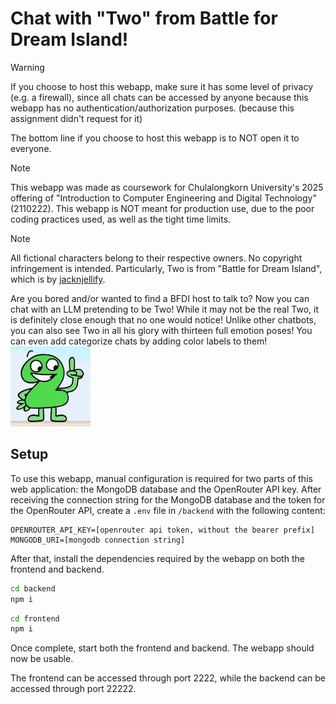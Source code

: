 # Chat with "Two" from Battle for Dream Island!

> [!WARNING]
> If you choose to host this webapp, make sure it has some level of privacy (e.g. a firewall), since all chats can be accessed by anyone because this webapp has no authentication/authorization purposes. (because this assignment didn't request for it)
>  
> The bottom line if you choose to host this webapp is to NOT open it to everyone. 

> [!NOTE]
> This webapp was made as coursework for Chulalongkorn University's 2025 offering of "Introduction to Computer Engineering and Digital Technology" (2110222).
> This webapp is NOT meant for production use, due to the poor coding practices used, as well as the tight time limits.

> [!NOTE]
> All fictional characters belong to their respective owners. No copyright infringement is intended.
> Particularly, Two is from "Battle for Dream Island", which is by [jacknjellify](https://www.youtube.com/@BFDI).

Are you bored and/or wanted to find a BFDI host to talk to? 
Now you can chat with an LLM pretending to be Two! 
While it may not be the real Two, it is definitely close enough that no one would notice! 
Unlike other chatbots, you can also see Two in all his glory with thirteen full emotion poses!
You can even add categorize chats by adding color labels to them!
<img float="right"  src="./two-profile-picture.png">

## Setup
To use this webapp, manual configuration is required for two parts of this web application: the MongoDB database and the OpenRouter API key.
After receiving the connection string for the MongoDB database and the token for the OpenRouter API, create a `.env` file in `/backend` with the following content:
```
OPENROUTER_API_KEY=[openrouter api token, without the bearer prefix]
MONGODB_URI=[mongodb connection string]
```

After that, install the dependencies required by the webapp on both the frontend and backend.

```bash
cd backend
npm i
```

```bash
cd frontend
npm i
```

Once complete, start both the frontend and backend. The webapp should now be usable.

The frontend can be accessed through port 2222, while the backend can be accessed through port 22222.